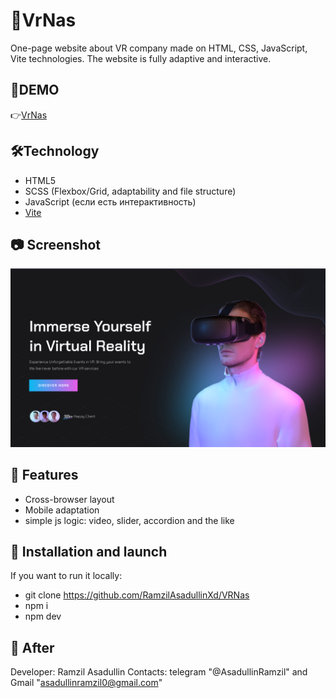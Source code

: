 # 📌VrNas

One-page website about VR company made on HTML, CSS, JavaScript, Vite technologies.
The website is fully adaptive and interactive.

## 🔗DEMO

👉[VrNas](https://ramzilasadullinxd.github.io/VRNas/)

## 🛠️Technology

- HTML5  
- SCSS (Flexbox/Grid, adaptability and 
file structure)  
- JavaScript (если есть интерактивность)  
- [Vite](https://vitejs.dev/)

## 📷 Screenshot

![VrNas](./readme.png)

## 🚀 Features

- Cross-browser layout
- Mobile adaptation
- simple js logic: video, slider, accordion and the like

## 📁 Installation and launch

If you want to run it locally:

- git clone https://github.com/RamzilAsadullinXd/VRNas
- npm i
- npm dev

## 👤 Аfter
Developer: Ramzil Asadullin
Contacts: telegram "@AsadullinRamzil" and Gmail "asadullinramzil0@gmail.com"
